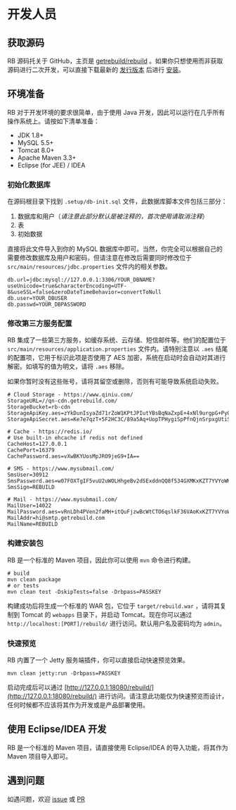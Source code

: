 # 开发人员


## 获取源码

RB 源码托关于 GitHub，主页是 [getrebuild/rebuild](https://github.com/getrebuild/rebuild) 。如果你只想使用而非获取源码进行二次开发，可以直接下载最新的 [发行版本](https://getrebuild.com/download) 后进行 [安装](../admin/install.md)。


## 环境准备

RB 对于开发环境的要求很简单，由于使用 Java 开发，因此可以运行在几乎所有操作系统上。请按如下清单准备：

- JDK 1.8+
- MySQL 5.5+
- Tomcat 8.0+
- Apache Maven 3.3+
- Eclipse (for JEE) / IDEA


### 初始化数据库

在源码根目录下找到 `.setup/db-init.sql` 文件，此数据库脚本文件包括三部分：

1. 数据库和用户（_请注意此部分默认是被注释的，首次使用请取消注释_）
2. 表
3. 初始数据

直接将此文件导入到你的 MySQL 数据库中即可。当然，你完全可以根据自己的需要修改数据库及用户和密码，但请注意在修改后需要同时修改位于 `src/main/resources/jdbc.properties` 文件内的相关参数。

```properties
db.url=jdbc:mysql://127.0.0.1:3306/YOUR_DBNAME?useUnicode=true&characterEncoding=UTF-8&useSSL=false&zeroDateTimeBehavior=convertToNull
db.user=YOUR_DBUSER
db.passwd=YOUR_DBPASSWORD
```


### 修改第三方服务配置

RB 集成了一些第三方服务，如缓存系统、云存储、短信邮件等。他们的配置位于 `src/main/resources/application.properties` 文件内。请特别注意以 `.aes`  结尾的配置项，它用于标识此项是否使用了 AES 加密，系统在启动时会自动对其进行解密。如填写的值为明文，请将 `.aes` 移除。

如果你暂时没有这些账号，请将其留空或删除，否则有可能导致系统启动失败。

```properties
# Cloud Storage - https://www.qiniu.com/
StorageURL=//qn-cdn.getrebuild.com/
StorageBucket=rb-cdn
StorageApiKey.aes=zYkDunIsyaZd71rZoW1KPtJPIutYBsBqNaZxpE+4xNl9urgpG+Py0Q0w5m2+Z72e
StorageApiSecret.aes=Ke7e7qzT+5F2HC3C/89a5Aq+UopTPHygiSpPfnQjnSrpxgUtiSlauQbPnowtl+ew

# Cache - https://redis.io/
# Use built-in ehcache if redis not defined
CacheHost=127.0.0.1
CachePort=16379
CachePassword.aes=vXwBKYUosMpJRO9jeG9+IA==

# SMS - https://www.mysubmail.com/
SmsUser=30912
SmsPassword.aes=w07FOXTgIF5vuU2uWOLHhgeBv2dSExddnQQ8f534GXMKxKZT7YVYoWKjP8gPrEIS
SmsSign=REBUILD

# Mail - https://www.mysubmail.com/
MailUser=14022
MailPassword.aes=vRnLDh4PVen2faMH+itQuFjzwBcWtCTO6qslkF36VAoKxKZT7YVYoWKjP8gPrEIS
MailAddr=hi@smtp.getrebuild.com
MailName=REBUILD
```


### 构建安装包

RB 是一个标准的 Maven 项目，因此你可以使用 `mvn` 命令进行构建。

```shell
# build
mvn clean package
# or tests
mvn clean test -DskipTests=false -Drbpass=PASSKEY
```

构建成功后将生成一个标准的 WAR 包，它位于 `target/rebuild.war` ，请将其复制到 Tomcat  的 `webapps` 目录下，并启动 Tomcat。现在你可以通过 `http://localhost:[PORT]/rebuild/` 进行访问。默认用户名及密码均为 `admin`。


### 快速预览

RB 内置了一个 Jetty 服务端插件，你可以直接启动快速预览效果。

```shell
mvn clean jetty:run -Drbpass=PASSKEY
```

启动完成后可以通过 [http://127.0.0.1:18080/rebuild/](http://127.0.0.1:18080/rebuild/) 进行访问。请注意此功能仅为快速预览而设计，任何时候都不应该将其作为开发或是产品部署使用。


## 使用 Eclipse/IDEA 开发

RB 是一个标准的 Maven 项目，请直接使用 Eclipse/IDEA 的导入功能，将其作为 Maven 项目导入即可。


## 遇到问题

如遇问题，欢迎 [issue](https://github.com/getrebuild/rebuild/issues) 或 [PR](https://github.com/getrebuild/rebuild/pulls)
